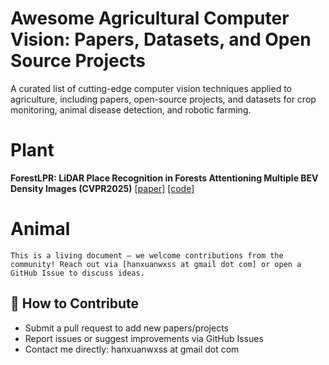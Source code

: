 # Awesome Agricultural Computer Vision: Papers, Datasets, and Open Source Projects
A curated list of cutting-edge computer vision techniques applied to agriculture, including papers, open-source projects, and datasets for crop monitoring, animal disease detection, and robotic farming.


# Plant
**ForestLPR: LiDAR Place Recognition in Forests Attentioning Multiple BEV Density Images (CVPR2025)**
[[paper]](https://arxiv.org/pdf/2503.04475)
[[code]](https://github.com/shenyanqing1105/ForestLPR-CVPR2025)

# Animal
```
This is a living document — we welcome contributions from the community! Reach out via [hanxuanwxss at gmail dot com] or open a GitHub Issue to discuss ideas.
```
## 🤝 How to Contribute  
- Submit a pull request to add new papers/projects  
- Report issues or suggest improvements via GitHub Issues  
- Contact me directly: hanxuanwxss at gmail dot com  
